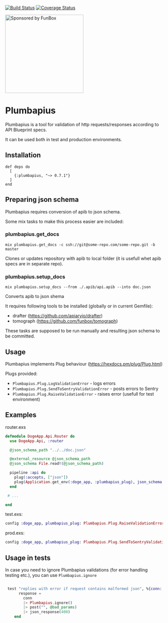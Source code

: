 [![Build Status](https://travis-ci.org/funbox/plumbapius.svg?branch=master)](https://travis-ci.org/funbox/plumbapius)
[![Coverage Status](https://coveralls.io/repos/github/funbox/plumbapius/badge.svg?branch=master)](https://coveralls.io/github/funbox/plumbapius?branch=master)

<a href="https://funbox.ru">
  <img src="http://funbox.ru/badges/sponsored_by_funbox_compact.svg" alt="Sponsored by FunBox" width=250 />
</a>

# Plumbapius

Plumbapius is a tool for validation of http requests/responses according to API Blueprint specs.

It can be used both in test and production environments.

## Installation

```
def deps do
  [
    {:plumbapius, "~> 0.7.1"}
  ]
end
```

## Preparing json schema

Plumbapius requires conversion of apib to json schema.

Some mix tasks to make this process easier are included:

### plumbapius.get_docs

`mix plumbapius.get_docs -c ssh://git@some-repo.com/some-repo.git -b master`

Clones or updates repository with apib to local folder (it is usefull whet apib specs are in separate repo).

### plumbapius.setup_docs

`mix plumbapius.setup_docs --from ./.apib/api.apib --into doc.json`

Converts apib to json shema

It requires following tools to be installed (globally or in current Gemfile):

- drafter (https://github.com/apiaryio/drafter)
- tomograph (https://github.com/funbox/tomograph)

These tasks are supposed to be run manually and resulting json schema to be committed.

## Usage

Plumbapius implements Plug behaviour (https://hexdocs.pm/plug/Plug.html)

Plugs provided:

- `Plumbapius.Plug.LogValidationError` - logs errors
- `Plumbapius.Plug.SendToSentryValidationError` - posts errors to Sentry
- `Plumbapius.Plug.RaiseValidationError` - raises error (usefull for test environment)

## Examples

router.exs

```elixir
defmodule DogeApp.Api.Router do
  use DogeApp.Api, :router

  @json_schema_path "../../doc.json"

  @external_resource @json_schema_path
  @json_schema File.read!(@json_schema_path)

  pipeline :api do
    plug(:accepts, ["json"])
    plug(Application.get_env(:doge_app, :plumbapius_plug), json_schema: @json_schema)
  end

 # ...

end
  ```

  test.exs:

  ```elixir
  config :doge_app, plumbapius_plug: Plumbapius.Plug.RaiseValidationError
  ```

  prod.exs:

  ```elixir
  config :doge_app, plumbapius_plug: Plumbapius.Plug.SendToSentryValidationError
  ```

## Usage in tests

In case you need to ignore Plumbapius validations (for error handling testing etc.), you can use `Plumbapius.ignore`

```elixir

 test "replies with error if request contains malformed json", %{conn: conn} do
      response =
        conn
        |> Plumbapius.ignore()
        |> post("", @bad_params)
        |> json_response(400)
    end

```

